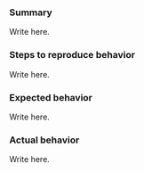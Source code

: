### Summary

Write here.

### Steps to reproduce behavior

Write here.

### Expected behavior

Write here.

### Actual behavior

Write here.

